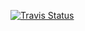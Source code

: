 [![Travis Status][travis-img]][travis-url]

[travis-img]: https://travis-ci.com/tkf/julia-sysimage-recipes.svg?branch=python/master
[travis-url]: https://travis-ci.com/tkf/julia-sysimage-recipes
